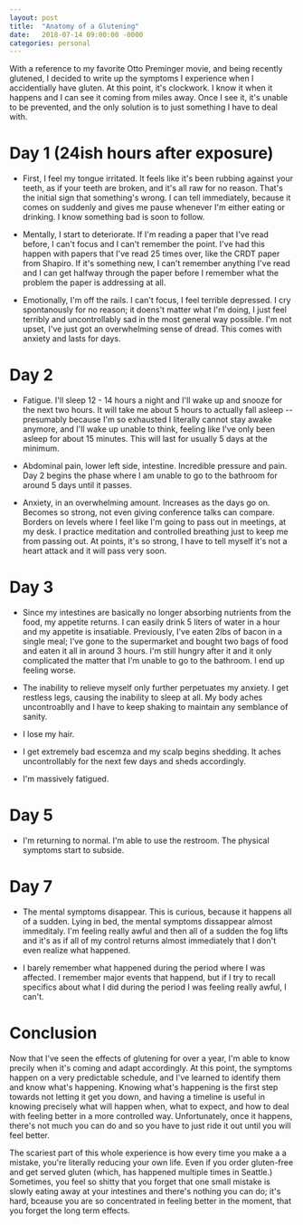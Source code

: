 ```yaml
---
layout: post
title:  "Anatomy of a Glutening"
date:   2018-07-14 09:00:00 -0000
categories: personal
---
```


With a reference to my favorite Otto Preminger movie, and being recently glutened, I decided to write up the symptoms I experience when I accidentially have gluten.  At this point, it's clockwork.  I know it when it happens and I can see it coming from miles away.  Once I see it, it's unable to be prevented, and the only solution is to just something I have to deal with.

# Day 1 (24ish hours after exposure)

* First, I feel my tongue irritated.  It feels like it's been rubbing against your teeth, as if your teeth are broken, and it's all raw for no reason.  That's the initial sign that something's wrong.  I can tell immediately, because it comes on suddenly and gives me pause whenever I'm either eating or drinking.  I know something bad is soon to follow.

* Mentally, I start to deteriorate.  If I'm reading a paper that I've read before, I can't focus and I can't remember the point.  I've had this happen with papers that I've read 25 times over, like the CRDT paper from Shapiro.  If it's something new, I can't remember anything I've read and I can get halfway through the paper before I remember what the problem the paper is addressing at all.

* Emotionally, I'm off the rails.  I can't focus, I feel terrible depressed.  I cry spontanously for no reason; it doens't matter what I'm doing, I just feel terribly and uncontrollably sad in the most general way possible.  I'm not upset, I've just got an overwhelming sense of dread.  This comes with anxiety and lasts for days.

# Day 2

* Fatigue.  I'll sleep 12 - 14 hours a night and I'll wake up and snooze for the next two hours.  It will take me about 5 hours to actually fall asleep -- presumably because I'm so exhausted I literally cannot stay awake anymore, and I'll wake up unable to think, feeling like I've only been asleep for about 15 minutes.  This will last for usually 5 days at the minimum.

* Abdominal pain, lower left side, intestine.  Incredible pressure and pain.  Day 2 begins the phase where I am unable to go to the bathroom for around 5 days until it passes.

* Anxiety, in an overwhelming amount.  Increases as the days go on.  Becomes so strong, not even giving conference talks can compare.  Borders on levels where I feel like I'm going to pass out in meetings, at my desk.  I practice meditation and controlled breathing just to keep me from passing out.  At points, it's so strong, I have to tell myself it's not a heart attack and it will pass very soon.

# Day 3

* Since my intestines are basically no longer absorbing nutrients from the food, my appetite returns.  I can easily drink 5 liters of water in a hour and my appetite is insatiable.  Previously, I've eaten 2lbs of bacon in a single meal; I've gone to the supermarket and bought two bags of food and eaten it all in around 3 hours.  I'm still hungry after it and it only complicated the matter that I'm unable to go to the bathroom.  I end up feeling worse.

* The inability to relieve myself only further perpetuates my anxiety.  I get restless legs, causing the inability to sleep at all.  My body aches uncontroablly and I have to keep shaking to maintain any semblance of sanity.  

* I lose my hair.

* I get extremely bad escemza and my scalp begins shedding.  It aches uncontrollably for the next few days and sheds accordingly.

* I'm massively fatigued.

# Day 5

* I'm returning to normal.  I'm able to use the restroom.  The physical symptoms start to subside.

# Day 7

* The mental symptoms disappear.  This is curious, because it happens all of a sudden.  Lying in bed, the mental symptoms dissappear almost immeditaly.  I'm feeling really awful and then all of a sudden the fog lifts and it's as if all of my control returns almost immediately that I don't even realize what happened.  

* I barely remember what happened during the period where I was affected.  I remember major events that happend, but if I try to recall specifics about what I did during the period I was feeling really awful, I can't.

# Conclusion

Now that I've seen the effects of glutening for over a year, I'm able to know precily when it's coming and adapt accordingly.  At this point, the symptoms happen on a very predictable schedule, and I've learned to identify them and know what's happening.  Knowing what's happening is the first step towards not letting it get you down, and having a timeline is useful in knowing precisely what will happen when, what to expect, and how to deal with feeling better in a more controlled way.  Unfortunately, once it happens, there's not much you can do and so you have to just ride it out until you will feel better.

The scariest part of this whole experience is how every time you make a a mistake, you're literally reducing your own life.  Even if you order gluten-free and get served gluten (which, has happened multiple times in Seattle.)  Sometimes, you feel so shitty that you forget that one small mistake is slowly eating away at your intestines and there's nothing you can do; it's hard, bceause you are so concentrated in feeling better in the moment, that you forget the long term effects.
